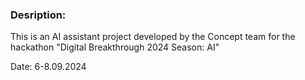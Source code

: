 ### Desription: 
This is an AI assistant project developed by the Concept team for the hackathon "Digital Breakthrough 2024 Season: AI"

Date: 6-8.09.2024

